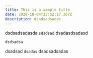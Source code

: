 ```yaml
---
title: This is a sample title
date: 2020-10-04T23:52:17.367Z
description: dsadsadsadas
---
```

dsdsadsadasda `sdadsad` dsadasdsadasd
```
dsdsadsa
```
dsadsad `dsadas` dsadsadsadas